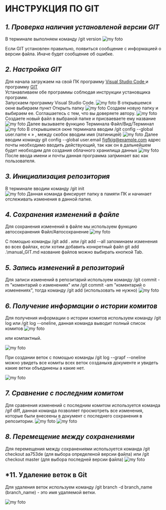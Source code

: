 # **ИНСТРУКЦИЯ ПО GIT**
## *1. Проверка наличия установленой версии GIT*

В терминале выполняем команду /git version
![my foto](logo1.png)

Если GIT установлен правильно, появиться сообщение с информацией о версии файла.
Иначе будет сообщение об ошибке.
 ## *2. Настройка GIT*
 Для начала загружаем на свой ПК программу 
 [Visual Studio Code ](https://code.visualstudio.com) и программу [GIT](https://git-scm.com/downloads)  
Устанавливаем обе программы соблюдая инструкции установщика программ.  
Запускаем программу Visual Studio Code.  ![my foto](logo2.png)  В открывшемся окне выбираем пункт Открыть папку  ![my foto](logo3.png)  Создаем новую папку и выбираем ее. Соглашаетесь с тем, что вы доверяете автору.    ![my foto](logo4.png)  Создаете новый файл в выбраной папке и присваеваете ему название  ![my foto](logo6.png) Далее вызываете функцию Терминала Файл/Вид/Терминал ![my foto](logo7.png)  В открывшемся окне терминала вводим /git config --global user.name «  » , между скобок вводим имя (латиницей) ![my foto](logo8.png)  Далее вводим команду git config --global user.email fjgfkjg@example.com адрес почты необходимо вводить действующий, так как он в дальнейшем будет необходим для создания облачного хранилища данных ![my foto](logo9.png) После ввода имени и почты данная программа запjминает вас как пользователя.
 ## *3. Инициализация репозитория*
 В терминале вводим команду /git init  
 ![my foto](logo10.png)  Данная команда фиксирует папку в памяти ПК и начинает отслеживать изменения в данной папке.
 ## *4. Сохранения изменений в файле*
 Для сохранения изменений в файле мы используем функцию автосохранения Файл/Автосохранение  ![my foto](logo11.png)
 
 С помощью команды /git add . или /git add --all запоминаем изменения во всех файлах, если хотим добавить конкретный файл  git add .\manual_GIT.md название файлов можно выбирать кнопкой Tab. 
 ## *5. Запись изменений в репозиторий*
 Для записи изменений в репозитарий используем команду  /git commit -m "коментарий о изменениях" или /git commit -am "коментарий о изменениях", тогда команду /git add (использовать не нужно)  ![my foto](logo12.png)
 ## *6. Получение информации о истории комитов*
 Для получения информации о истории комитов используем команду /git log  или /git log --oneline, данная команда выводит полный список комитов
 ![my foto](logo14.png)
 
 или компактный.

 ![my foto](logo13.png)
 
 При создании веток с помощью команды /git log --grapf --oneline можно увидеть все комиты всех веток созданыхв документе и увидеть какие ветки объединены а какие нет. 
 
 ![my foto](logo22.png)
 ## *7. Сравнение с последним комитом*
 Для сравнения изменений с последним комитом используется команда /gif diff, данная команда позволяет просмотреть все изменения, которые были внесеены в документ с последнего сохранения в репозитории.  ![my foto](logo15.png)  ![my foto](logo16.png) 
 ## *8. Перемещение между сохранениями*
 Для перемещения между сохранениями используется команда /git checkout aa753de (для выбора определеной версии файла) или /git checkout master (для выбора последней версии файла) ![my foto](logo17.png)
## *11. Удаление веток в Git
Для удаления веток используем команду /git branch -d branch_name (branch_name) - это имя удаляемой ветки.

 ![my foto](logo21..png)
